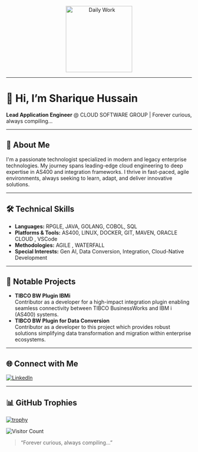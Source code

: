 <p align="center">
  <img alt="Daily Work" height="180px" src="https://i.imgur.com/uhZdH9C.gif" />
</p>

---

# 👋 Hi, I’m Sharique Hussain

**Lead Application Engineer** @ CLOUD SOFTWARE GROUP | Forever curious, always compiling…

---

## 🚀 About Me

I'm a passionate technologist specialized in modern and legacy enterprise technologies. My journey spans leading-edge cloud engineering to deep expertise in AS400 and integration frameworks. I thrive in fast-paced, agile environments, always seeking to learn, adapt, and deliver innovative solutions.

---

## 🛠️ Technical Skills

- **Languages:** RPGLE, JAVA, GOLANG, COBOL, SQL
- **Platforms & Tools:** AS400, LINUX, DOCKER, GIT, MAVEN, ORACLE CLOUD , VSCode
- **Methodologies:** AGILE , WATERFALL
- **Special Interests:** Gen AI, Data Conversion, Integration, Cloud-Native Development

---

## 🌟 Notable Projects

- **TIBCO BW Plugin IBMi**  
  Contributor as a developer for a high-impact integration plugin enabling seamless connectivity between TIBCO BusinessWorks and IBM i (AS400) systems.
- **TIBCO BW Plugin for Data Conversion**  
  Contributor as a developer to this project which provides robust solutions simplifying data transformation and migration within enterprise ecosystems.

---

## 🌐 Connect with Me

[![LinkedIn](https://img.shields.io/badge/LinkedIn-blue?style=flat&logo=linkedin)](https://www.linkedin.com/in/sharique-hussain-learn)

---

## 📊 GitHub Trophies


[![trophy](https://github-profile-trophy.vercel.app/?username=shussain-tibco&theme=gruvbox&no-frame=true&row=1&column=6)](https://github.com/ryo-ma/github-profile-trophy)

![Visitor Count](https://komarev.com/ghpvc/?username=shussain-tibco&label=Profile+Views&color=blue&style=flat-square)


> “Forever curious, always compiling…”
